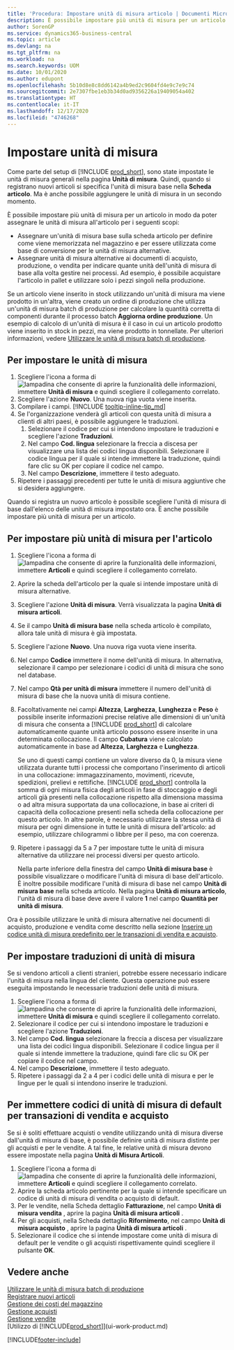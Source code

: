 ```yaml
---
title: 'Procedura: Impostare unità di misura articolo | Documenti Microsoft'
description: È possibile impostare più unità di misura per un articolo in modo da poter assegnare le unità di misura all'articolo.
author: SorenGP
ms.service: dynamics365-business-central
ms.topic: article
ms.devlang: na
ms.tgt_pltfrm: na
ms.workload: na
ms.search.keywords: UOM
ms.date: 10/01/2020
ms.author: edupont
ms.openlocfilehash: 5b10d8e8c8dd6142a4b9ed2c9604fd4e9c7e9c74
ms.sourcegitcommit: 2e7307fbe1eb3b34d0ad9356226a19409054a402
ms.translationtype: HT
ms.contentlocale: it-IT
ms.lasthandoff: 12/17/2020
ms.locfileid: "4746268"
---
```

# <a name="set-up-units-of-measure"></a>Impostare unità di misura

Come parte del setup di [!INCLUDE [prod_short](includes/prod_short.md)], sono state impostate le unità di misura generali nella pagina **Unità di misura**. Quindi, quando si registrano nuovi articoli si specifica l'unità di misura base nella **Scheda articolo**. Ma è anche possibile aggiungere le unità di misura in un secondo momento.  

È possibile impostare più unità di misura per un articolo in modo da poter assegnare le unità di misura all'articolo per i seguenti scopi:

- Assegnare un'unità di misura base sulla scheda articolo per definire come viene memorizzata nel magazzino e per essere utilizzata come base di conversione per le unità di misura alternative.
- Assegnare unità di misura alternative ai documenti di acquisto, produzione, o vendita per indicare quante unità dell'unità di misura di base alla volta gestire nei processi. Ad esempio, è possibile acquistare l'articolo in pallet e utilizzare solo i pezzi singoli nella produzione.

Se un articolo viene inserito in stock utilizzando un'unità di misura ma viene prodotto in un'altra, viene creato un ordine di produzione che utilizza un'unità di misura batch di produzione per calcolare la quantità corretta di componenti durante il processo batch **Aggiorna ordine produzione**. Un esempio di calcolo di un'unità di misura è il caso in cui un articolo prodotto viene inserito in stock in pezzi, ma viene prodotto in tonnellate. Per ulteriori informazioni, vedere [Utilizzare le unità di misura batch di produzione](production-how-to-use-the-manufacturing-batch-unit-of-measure.md).  

## <a name="to-set-up-units-of-measure"></a>Per impostare le unità di misura

1. Scegliere l'icona a forma di ![lampadina che consente di aprire la funzionalità delle informazioni](media/ui-search/search_small.png "Informazioni sull'operazione che si desidera eseguire"), immettere **Unità di misura** e quindi scegliere il collegamento correlato.  
2. Scegliere l'azione **Nuovo**. Una nuova riga vuota viene inserita.  
3. Compilare i campi. [!INCLUDE [tooltip-inline-tip_md](includes/tooltip-inline-tip_md.md)]  
4. Se l'organizzazione venderà gli articoli con questa unità di misura a clienti di altri paesi, è possibile aggiungere le traduzioni.  
    1. Selezionare il codice per cui si intendono impostare le traduzioni e scegliere l'azione **Traduzioni**.
    2. Nel campo **Cod. lingua** selezionare la freccia a discesa per visualizzare una lista dei codici lingua disponibili. Selezionare il codice lingua per il quale si intende immettere la traduzione, quindi fare clic su OK per copiare il codice nel campo.
    3. Nel campo **Descrizione**, immettere il testo adeguato.
5. Ripetere i passaggi precedenti per tutte le unità di misura aggiuntive che si desidera aggiungere.  

Quando si registra un nuovo articolo è possibile scegliere l'unità di misura di base dall'elenco delle unità di misura impostato ora. È anche possibile impostare più unità di misura per un articolo.  

## <a name="to-set-up-multiple-item-units-of-measure"></a>Per impostare più unità di misura per l'articolo

1. Scegliere l'icona a forma di ![lampadina che consente di aprire la funzionalità delle informazioni](media/ui-search/search_small.png "Informazioni sull'operazione che si desidera eseguire"), immettere **Articoli** e quindi scegliere il collegamento correlato.
2. Aprire la scheda dell'articolo per la quale si intende impostare unità di misura alternative.
3. Scegliere l'azione **Unità di misura**. Verrà visualizzata la pagina **Unità di misura articoli**.
4. Se il campo **Unità di misura base** nella scheda articolo è compilato, allora tale unità di misura è già impostata.
5. Scegliere l'azione **Nuovo**. Una nuova riga vuota viene inserita.
6. Nel campo **Codice** immettere il nome dell'unità di misura. In alternativa, selezionare il campo per selezionare i codici di unità di misura che sono nel database.
7. Nel campo **Qtà per unità di misura** immettere il numero dell'unità di misura di base che la nuova unità di misura contiene.
8. Facoltativamente nei campi **Altezza**, **Larghezza**, **Lunghezza** e **Peso** è possibile inserite informazioni precise relative alle dimensioni di un'unità di misura che consenta a [!INCLUDE [prod_short](includes/prod_short.md)] di calcolare automaticamente quante unità articolo possono essere inserite in una determinata collocazione. Il campo **Cubatura** viene calcolato automaticamente in base ad **Altezza**, **Larghezza** e **Lunghezza**.

    Se uno di questi campi contiene un valore diverso da 0, la misura viene utilizzata durante tutti i processi che comportano l'inserimento di articoli in una collocazione: immagazzinamento, movimenti, ricevute, spedizioni, prelievi e rettifiche. [!INCLUDE [prod_short](includes/prod_short.md)] controlla la somma di ogni misura fisica degli articoli in fase di stoccaggio e degli articoli già presenti nella collocazione rispetto alla dimensiona massima o ad altra misura supportata da una collocazione, in base ai criteri di capacità della collocazione presenti nella scheda della collocazione per questo articolo. In altre parole, è necessario utilizzare la stessa unità di misura per ogni dimensione in tutte le unità di misura dell'articolo: ad esempio, utilizzare chilogrammi o libbre per il peso, ma con coerenza.
9. Ripetere i passaggi da 5 a 7 per impostare tutte le unità di misura alternative da utilizzare nei processi diversi per questo articolo.

    Nella parte inferiore della finestra del campo **Unità di misura base** è possibile visualizzare o modificare l'unità di misura di base dell'articolo. È inoltre possibile modificare l'unità di misura di base nel campo **Unità di misura base** nella scheda articolo. Nella pagina **Unità di misura articolo**, l'unità di misura di base deve avere il valore **1** nel campo **Quantità per unità di misura**.

Ora è possibile utilizzare le unità di misura alternative nei documenti di acquisto, produzione e vendita come descritto nella sezione [Inserire un codice unità di misura predefinito per le transazioni di vendita e acquisto](#to-enter-a-default-unit-of-measure-code-for-sales-and-purchasing-transactions).  

## <a name="to-set-up-unit-of-measure-translations"></a>Per impostare traduzioni di unità di misura

Se si vendono articoli a clienti stranieri, potrebbe essere necessario indicare l'unità di misura nella lingua del cliente. Questa operazione può essere eseguita impostando le necessarie traduzioni delle unità di misura.

1. Scegliere l'icona a forma di ![lampadina che consente di aprire la funzionalità delle informazioni](media/ui-search/search_small.png "Informazioni sull'operazione che si desidera eseguire"), immettere **Unità di misura** e quindi scegliere il collegamento correlato.
2. Selezionare il codice per cui si intendono impostare le traduzioni e scegliere l'azione **Traduzioni**.
3. Nel campo **Cod. lingua** selezionare la freccia a discesa per visualizzare una lista dei codici lingua disponibili. Selezionare il codice lingua per il quale si intende immettere la traduzione, quindi fare clic su OK per copiare il codice nel campo.
4. Nel campo **Descrizione**, immettere il testo adeguato.
5. Ripetere i passaggi da 2 a 4 per i codici delle unità di misura e per le lingue per le quali si intendono inserire le traduzioni.

## <a name="to-enter-a-default-unit-of-measure-code-for-sales-and-purchasing-transactions"></a>Per immettere codici di unità di misura di default per transazioni di vendita e acquisto

Se si è soliti effettuare acquisti o vendite utilizzando unità di misura diverse dall'unità di misura di base, è possibile definire unità di misura distinte per gli acquisti e per le vendite. A tal fine, le relative unità di misura devono essere impostate nella pagina **Unità di Misura Articoli**.

1. Scegliere l'icona a forma di ![lampadina che consente di aprire la funzionalità delle informazioni](media/ui-search/search_small.png "Informazioni sull'operazione che si desidera eseguire"), immettere **Articoli** e quindi scegliere il collegamento correlato.
2. Aprire la scheda articolo pertinente per la quale si intende specificare un codice di unità di misura di vendita o acquisto di default.
3. Per le vendite, nella Scheda dettaglio **Fatturazione**, nel campo **Unità di misura vendita** , aprire la pagina **Unità di misura articoli** .
4. Per gli acquisti, nella Scheda dettaglio **Rifornimento**, nel campo **Unità di misura acquisto** , aprire la pagina **Unità di misura articoli** .
5. Selezionare il codice che si intende impostare come unità di misura di default per le vendite o gli acquisti rispettivamente quindi scegliere il pulsante **OK**.

## <a name="see-also"></a>Vedere anche

[Utilizzare le unità di misura batch di produzione](production-how-to-use-the-manufacturing-batch-unit-of-measure.md)  
[Registrare nuovi articoli](inventory-how-register-new-items.md)  
[Gestione dei costi del magazzino](inventory-manage-inventory.md)  
[Gestione acquisti](purchasing-manage-purchasing.md)  
[Gestione vendite](sales-manage-sales.md)  
[Utilizzo di [!INCLUDE[prod_short](includes/prod_short.md)]](ui-work-product.md)  


[!INCLUDE[footer-include](includes/footer-banner.md)]